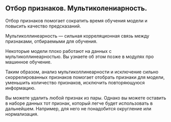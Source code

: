 ## Отбор признаков. Мультиколениарность.
Отбор признаков помогает сократить время обучения модели и повысить качество предсказаний.

Мультиколлинеарность — сильная корреляционная связь между признаками, отбираемыми для обучения. 

Некоторые модели плохо работают на данных с мультиколлинеарностью. Вы узнаете об этом позже в модулях про машинное обучение.

Таким образом, анализ мультиколлинеарности и исключение сильно скоррелированных признаков помогает отобрать признаки для модели, уменьшить количество признаков, исключить повторяющуюся информацию.

Вы можете удалить любой признак из пары. Однако вы можете оставить в наборе данных тот признак, который легче будет использовать в дальнейшем. Например, для него не понадобится округление или нормализация.  